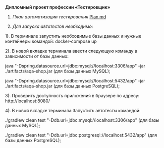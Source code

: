 **Дипломный проект профессии «Тестировщик»**

1. *План автоматизации тестирования*
[Plan.md](https://github.com/AntonovaAnastasiya/Diplom-project/files/8985065/Plan.md)

2. *Для запуска автотестов необходимо:*

1). В терминале запустить необходимые базы данных и нужные контейнеры командой: docker-compose up 


2). В новой вкладке терминала ввести следующую команду в зависимости от базы данных:

  java "-Dspring.datasource.url=jdbc:mysql://localhost:3306/app" -jar ./artifacts/aqa-shop.jar  (для базы данных MySQL);

  java "-Dspring.datasource.url=jdbc:mysql://localhost:5432/app" -jar ./artifacts/aqa-shop.jar (для базы данных PostgreSQL);


3). Проверить доступность приложения в браузере по адресу: http://localhost:8080/


4). В новой вкладке терминала Запустить автотесты командой:

  ./gradlew clean test "-Ddb.url=jdbc:mysql://localhost:3306/app"  (для базы данных MySQL);

  ./gradlew clean test "-Ddb.url=jdbc:postgresql://localhost:5432/app"  (для базы данных PostgreSQL);

